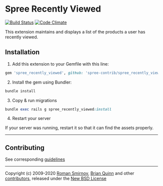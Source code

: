 # Spree Recently Viewed

[![Build Status](https://travis-ci.org/spree-contrib/spree_recently_viewed.svg?branch=master)](https://travis-ci.org/spree-contrib/spree_recently_viewed)
[![Code Climate](https://codeclimate.com/github/spree-contrib/spree_recently_viewed/badges/gpa.svg)](https://codeclimate.com/github/spree-contrib/spree_recently_viewed)

This extension maintains and displays a list of the products a user has recently viewed.

## Installation

1. Add this extension to your Gemfile with this line:
  ```ruby
  gem 'spree_recently_viewed', github: 'spree-contrib/spree_recently_viewed'
  ```

2. Install the gem using Bundler:
  ```ruby
  bundle install
  ```

3. Copy & run migrations
  ```ruby
  bundle exec rails g spree_recently_viewed:install
  ```

4. Restart your server

  If your server was running, restart it so that it can find the assets properly.

---

## Contributing

See corresponding [guidelines][4]

---

Copyright (c) 2009-2020 [Roman Smirnov][6], [Brian Quinn][7] and other [contributors][8], released under the [New BSD License][3]

[1]: http://www.fsf.org/licensing/essays/free-sw.html
[2]: https://github.com/spree-contrib/spree_recently_viewed/issues
[3]: https://github.com/spree-contrib/spree_recently_viewed/blob/master/LICENSE.md
[4]: https://github.com/spree-contrib/spree_recently_viewed/blob/master/CONTRIBUTING.md
[6]: https://github.com/romul
[7]: https://github.com/BDQ
[8]: https://github.com/spree-contrib/spree_recently_viewed/graphs/contributors
